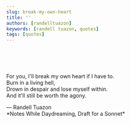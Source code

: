 ```yaml
---
slug: break-my-own-heart
title: ''
authors: [randelltuazon]
keywords: [randell tuazon, quotes]
tags: [quotes]
---
```


<br/><br/><br/>

For you, I'll break my own heart if I have to.  
Burn in a living hell,  
Drown in despair and lose myself within.  
And it'll still be worth the agony.  

<footer>
  — Randell Tuazon 
  <div class="text-xs mt-2 text-stone-500">*Notes While Daydreaming, Draft for a Sonnet*</div>
</footer>
